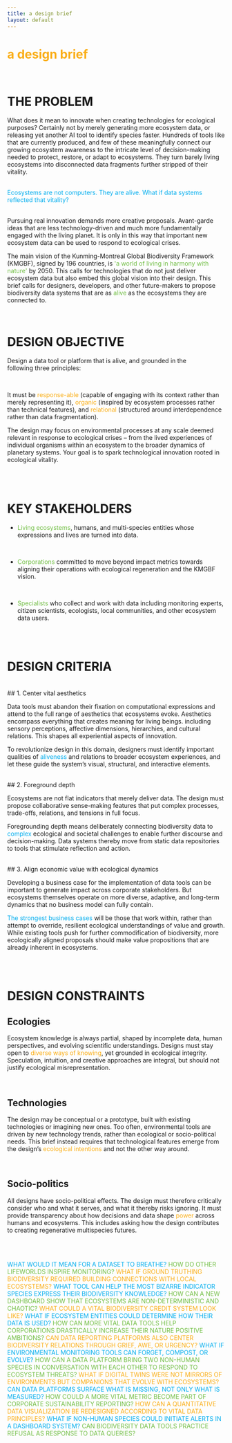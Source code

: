 ```yaml
---
title: a design brief
layout: default
---
```


# <span style="color:#FAAE17;">a design brief</span>

<br>


# THE PROBLEM

What does it mean to innovate when creating technologies for ecological purposes? Certainly not by merely generating more ecosystem data, or releasing yet another AI tool to identify species faster. Hundreds of tools like that are currently produced, and few of these meaningfully connect our growing ecosystem awareness to the intricate level of decision-making needed to protect, restore, or adapt to ecosystems. They turn barely living ecosystems into disconnected data fragments further stripped of their vitality. 

<br>
<span style="color:#00ADEE;">Ecosystems are not computers. They are alive. What if data systems reflected that vitality?
</span> 
<br>
<br>

Pursuing real innovation demands more creative proposals. Avant-garde ideas that are less technology-driven and much more fundamentally engaged with the living planet. It is only in this way that important new ecosystem data can be used to respond to ecological crises.

The main vision of the Kunming-Montreal Global Biodiversity Framework (KMGBF), signed by 196 countries, is <span style="color:#71BE44;">'a world of living in harmony with nature'</span> by 2050. This calls for technologies that do not just deliver ecosystem data but also embed this global vision into their design. This brief calls for designers, developers, and other future-makers to propose biodiversity data systems that are as <span style="color:#71BE44;">alive</span> as the ecosystems they are connected to.

<br>

# DESIGN OBJECTIVE

Design a data tool or platform that is alive, and grounded in the following three principles:


<br>

It must be <span style="color:#FAAE17;">response-able</span> (capable of engaging with its context rather than merely representing it), <span style="color:#FAAE17;">organic</span> (inspired by ecosystem processes rather than technical features), and <span style="color:#FAAE17;">relational</span> (structured around interdependence rather than data fragmentation). 
 
The design may focus on environmental processes at any scale deemed relevant in response to ecological crises – from the lived experiences of individual organisms within an ecosystem to the broader dynamics of planetary systems. Your goal is to spark technological innovation rooted in ecological vitality.

<br>
<br>

# KEY STAKEHOLDERS
- <span style="color:#71BE44;">Living ecosystems</span>, humans, and multi-species entities whose expressions and lives are turned into data.

<br>
  
- <span style="color:#71BE44;">Corporations</span> committed to move beyond impact metrics towards aligning their operations with ecological regeneration and the KMGBF vision.
<br>
  
- <span style="color:#71BE44;">Specialists</span> who collect and work with data including monitoring experts, citizen scientists, ecologists, local communities, and other ecosystem data users.

<br>
<br>

# DESIGN CRITERIA

<br>
## 1. Center vital aesthetics

Data tools must abandon their fixation on computational expressions and attend to the full range of aesthetics that ecosystems evoke. Aesthetics encompass everything that creates meaning for living beings. including sensory perceptions, affective dimensions, hierarchies, and cultural relations. This shapes all experiential aspects of innovation.
 
To revolutionize design in this domain, designers must identify important qualities of <span style="color:#00ADEE;">aliveness</span> and relations to broader ecosystem experiences, and let these guide the system’s visual, structural, and interactive elements.

<br>
## 2. Foreground depth

Ecosystems are not flat indicators that merely deliver data. The design must propose collaborative sense-making features that put complex processes, trade-offs, relations, and tensions in full focus.

Foregrounding depth means deliberately connecting biodiversity data to <span style="color:#00ADEE;">complex</span> ecological and societal challenges to enable further discourse and decision-making. Data systems thereby move from static data repositories to tools that stimulate reflection and action.

<br>
## 3. Align economic value with ecological dynamics

Developing a business case for the implementation of data tools can be important to generate impact across corporate stakeholders. But ecosystems themselves operate on more diverse, adaptive, and long-term dynamics that no business model can fully contain. 

<span style="color:#00ADEE;">The strongest business cases</span> will be those that work within, rather than attempt to override, resilient ecological understandings of value and growth. While existing tools push for further commodification of biodiversity, more ecologically aligned proposals should make value propositions that are already inherent in ecosystems. 

<br>
<br>

# DESIGN CONSTRAINTS


## Ecologies

Ecosystem knowledge is always partial, shaped by incomplete data, human perspectives, and evolving scientific understandings. Designs must stay open to <span style="color:#FAAE17;">diverse ways of knowing</span>, yet grounded in ecological integrity. Speculation, intuition, and creative approaches are integral, but should not justify ecological misrepresentation.

<br>

## Technologies

The design may be conceptual or a prototype, built with existing technologies or imagining new ones. Too often, environmental tools are driven by new technology trends, rather than ecological or socio-political needs. This brief instead requires that technological features emerge from the design’s <span style="color:#FAAE17;">ecological intentions</span>  and not the other way around.

<br>

## Socio-politics

All designs have socio-political effects. The design must therefore critically consider who and what it serves, and what it thereby risks ignoring. It must provide transparency about how decisions and data shape <span style="color:#FAAE17;">power</span> across humans and ecosystems. This includes asking how the design contributes to creating regenerative multispecies futures.

<br>
<br>

<span style="color:#00ADEE;">WHAT WOULD IT MEAN FOR A DATASET TO BREATHE? </span> <span style="color:#71BE44;">HOW DO OTHER LIFEWORLDS INSPIRE MONITORING?</span> <span style="color:#FAAE17;">WHAT IF GROUND TRUTHING BIODIVERSITY REQUIRED BUILDING CONNECTIONS WITH LOCAL ECOSYSTEMS?</span> <span style="color:#00ADEE;">WHAT TOOL CAN HELP THE MOST BIZARRE INDICATOR SPECIES EXPRESS THEIR BIODIVERSITY KNOWLEDGE?</span> <span style="color:#71BE44;">HOW CAN A NEW DASHBOARD SHOW THAT ECOSYSTEMS ARE NON-DETERMINISTIC AND CHAOTIC?</span> <span style="color:#FAAE17;">WHAT COULD A VITAL BIODIVERSITY CREDIT SYSTEM LOOK LIKE?</span> <span style="color:#00ADEE;">WHAT IF ECOSYSTEM ENTITIES COULD DETERMINE HOW THEIR DATA IS USED?</span> <span style="color:#71BE44;">HOW CAN MORE VITAL DATA TOOLS HELP CORPORATIONS DRASTICALLY INCREASE THEIR NATURE POSITIVE AMBITIONS?</span> <span style="color:#FAAE17;">CAN DATA REPORTING PLATFORMS ALSO CENTER BIODIVERSITY RELATIONS THROUGH GRIEF, AWE, OR URGENCY?</span> <span style="color:#00ADEE;">WHAT IF ENVIRONMENTAL MONITORING TOOLS CAN FORGET, COMPOST, OR EVOLVE?</span> <span style="color:#71BE44;">HOW CAN A DATA PLATFORM BRING TWO NON-HUMAN SPECIES IN CONVERSATION WITH EACH OTHER TO RESPOND TO ECOSYSTEM THREATS?</span> <span style="color:#FAAE17;">WHAT IF DIGITAL TWINS WERE NOT MIRRORS OF ENVIRONMENTS BUT COMPANIONS THAT EVOLVE WITH ECOSYSTEMS?</span> <span style="color:#00ADEE;">CAN DATA PLATFORMS SURFACE WHAT IS MISSING, NOT ONLY WHAT IS MEASURED?</span> <span style="color:#71BE44;">HOW COULD A MORE VITAL METRIC BECOME PART OF CORPORATE SUSTAINABILITY REPORTING?</span> <span style="color:#FAAE17;">HOW CAN A QUANTITATIVE DATA VISUALIZATION BE REDESIGNED ACCORDING TO VITAL DATA PRINCIPLES?</span> <span style="color:#00ADEE;">WHAT IF NON-HUMAN SPECIES COULD INITIATE ALERTS IN A DASHBOARD SYSTEM?</span> <span style="color:#71BE44;">CAN BIODIVERSITY DATA TOOLS PRACTICE REFUSAL AS RESPONSE TO DATA QUERIES?
</span> 
